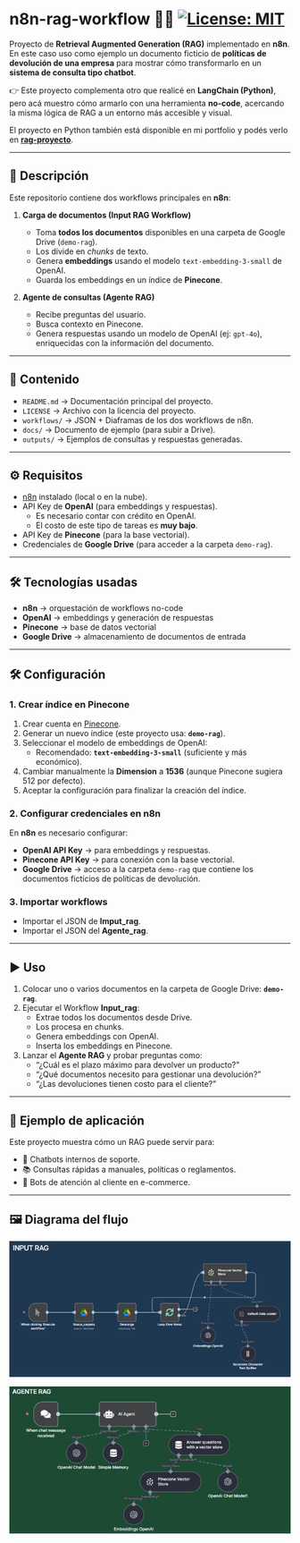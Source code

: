 # n8n-rag-workflow 🤖🔗 [![License: MIT](https://img.shields.io/badge/License-MIT-yellow.svg)](./LICENSE)

Proyecto de **Retrieval Augmented Generation (RAG)** implementado en **n8n**.  
En este caso uso como ejemplo un documento ficticio de **políticas de devolución de una empresa** para mostrar cómo transformarlo en un **sistema de consulta tipo chatbot**.  

👉 Este proyecto complementa otro que realicé en **LangChain (Python)**, pero acá muestro cómo armarlo con una herramienta **no-code**, acercando la misma lógica de RAG a un entorno más accesible y visual.  

El proyecto en Python también está disponible en mi portfolio y podés verlo en [**rag-proyecto**](./portfolio/projects/rag-proyecto).

---

## 🚀 Descripción
Este repositorio contiene dos workflows principales en **n8n**:

1. **Carga de documentos (Input RAG Workflow)**  
   - Toma **todos los documentos** disponibles en una carpeta de Google Drive (`demo-rag`).  
   - Los divide en *chunks* de texto.  
   - Genera **embeddings** usando el modelo `text-embedding-3-small` de OpenAI.  
   - Guarda los embeddings en un índice de **Pinecone**.

2. **Agente de consultas (Agente RAG)**  
   - Recibe preguntas del usuario.  
   - Busca contexto en Pinecone.  
   - Genera respuestas usando un modelo de OpenAI (ej: `gpt-4o`), enriquecidas con la información del documento.

---

## 📁 Contenido
- `README.md` → Documentación principal del proyecto.  
- `LICENSE` → Archivo con la licencia del proyecto.  
- `workflows/` → JSON + Diaframas de los dos workflows de n8n.
- `docs/` → Documento de ejemplo (para subir a Drive).  
- `outputs/` → Ejemplos de consultas y respuestas generadas.  

---

## ⚙️ Requisitos
- [n8n](https://n8n.io/) instalado (local o en la nube).  
- API Key de **OpenAI** (para embeddings y respuestas).  
  - Es necesario contar con crédito en OpenAI.  
  - El costo de este tipo de tareas es **muy bajo**.  
- API Key de **Pinecone** (para la base vectorial).  
- Credenciales de **Google Drive** (para acceder a la carpeta `demo-rag`).  

---

## 🛠️ Tecnologías usadas
- **n8n** → orquestación de workflows no-code  
- **OpenAI** → embeddings y generación de respuestas  
- **Pinecone** → base de datos vectorial  
- **Google Drive** → almacenamiento de documentos de entrada  

---

## 🛠️ Configuración

### 1. Crear índice en Pinecone

1. Crear cuenta en [Pinecone](https://www.pinecone.io/).  
2. Generar un nuevo índice (este proyecto usa: **`demo-rag`**).  
3. Seleccionar el modelo de embeddings de OpenAI:  
   - Recomendado: **`text-embedding-3-small`** (suficiente y más económico).  
4. Cambiar manualmente la **Dimension** a **1536** (aunque Pinecone sugiera 512 por defecto).  
5. Aceptar la configuración para finalizar la creación del índice.  

### 2. Configurar credenciales en n8n
En **n8n** es necesario configurar:  
- **OpenAI API Key** → para embeddings y respuestas.  
- **Pinecone API Key** → para conexión con la base vectorial.  
- **Google Drive** → acceso a la carpeta `demo-rag` que contiene los documentos ficticios de políticas de devolución.  

### 3. Importar workflows
- Importar el JSON de **Imput_rag**.  
- Importar el JSON del **Agente_rag**.  

---

## ▶️ Uso
1. Colocar uno o varios documentos en la carpeta de Google Drive: **`demo-rag`**.  
2. Ejecutar el Workflow **Input_rag**:  
   - Extrae todos los documentos desde Drive.  
   - Los procesa en chunks.  
   - Genera embeddings con OpenAI.  
   - Inserta los embeddings en Pinecone.  
3. Lanzar el **Agente RAG** y probar preguntas como:  
   - “¿Cuál es el plazo máximo para devolver un producto?”  
   - “¿Qué documentos necesito para gestionar una devolución?”  
   - “¿Las devoluciones tienen costo para el cliente?”  

---

## 📌 Ejemplo de aplicación
Este proyecto muestra cómo un RAG puede servir para:  
- 🤝 Chatbots internos de soporte.  
- 📚 Consultas rápidas a manuales, políticas o reglamentos.  
- 🛒 Bots de atención al cliente en e-commerce.  

---

## 🖼️ Diagrama del flujo

![Input RAG Workflow](workflows/Diagrama_input_RAG.jpg)

![Agente RAG Workflow](workflows/Diagrama_Agente_RAG.jpg)

